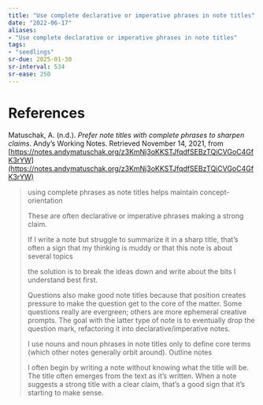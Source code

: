 ```yaml
---
title: "Use complete declarative or imperative phrases in note titles"
date: "2022-06-17"
aliases:
- "Use complete declarative or imperative phrases in note titles"
tags:
- "seedlings"
sr-due: 2025-01-30
sr-interval: 534
sr-ease: 250
---
```



# References

Matuschak, A. (n.d.). _Prefer note titles with complete phrases to sharpen claims_. Andyʼs Working Notes. Retrieved November 14, 2021, from [https://notes.andymatuschak.org/z3KmNj3oKKSTJfqdfSEBzTQiCVGoC4GfK3rYW](https://notes.andymatuschak.org/z3KmNj3oKKSTJfqdfSEBzTQiCVGoC4GfK3rYW)

>using complete phrases as note titles helps maintain concept-orientation
>
>These are often declarative or imperative phrases making a strong claim.
>
>If I write a note but struggle to summarize it in a sharp title, that’s often a sign that my thinking is muddy or that this note is about several topics
>
>the solution is to break the ideas down and write about the bits I understand best first.
>
>Questions also make good note titles because that position creates pressure to make the question get to the core of the matter. Some questions really are evergreen; others are more ephemeral creative prompts. The goal with the latter type of note is to eventually drop the question mark, refactoring it into declarative/imperative notes.
>
>I use nouns and noun phrases in note titles only to define core terms (which other notes generally orbit around). Outline notes
>
>I often begin by writing a note without knowing what the title will be. The title often emerges from the text as it’s written. When a note suggests a strong title with a clear claim, that’s a good sign that it’s starting to make sense.